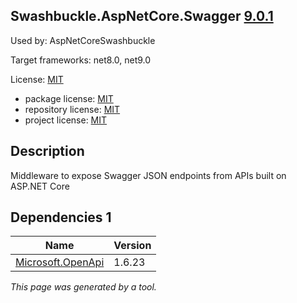 ﻿Swashbuckle.AspNetCore.Swagger [9.0.1](https://www.nuget.org/packages/Swashbuckle.AspNetCore.Swagger/9.0.1)
--------------------

Used by: AspNetCoreSwashbuckle

Target frameworks: net8.0, net9.0

License: [MIT](../../../../licenses/mit) 

- package license: [MIT](https://licenses.nuget.org/MIT) 
- repository license: [MIT](https://github.com/domaindrivendev/Swashbuckle.AspNetCore.git) 
- project license: [MIT](https://github.com/domaindrivendev/Swashbuckle.AspNetCore) 

Description
-----------
Middleware to expose Swagger JSON endpoints from APIs built on ASP.NET Core

Dependencies 1
-----------

|Name|Version|
|----------|:----|
|[Microsoft.OpenApi](../../../../packages/nuget.org/microsoft.openapi/1.6.23)|1.6.23|

*This page was generated by a tool.*